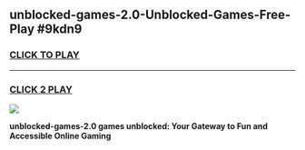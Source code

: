 
## unblocked-games-2.0-Unblocked-Games-Free-Play #9kdn9
<h3>
<a href="https://us.freeplayer.one?title=unblocked-games-2.0&ref=9M">CLICK TO PLAY</a></h3>
<hr>

<h3>
<a href="https://us.freeplayer.one?title=unblocked-games-2.0&ref=9M">CLICK 2 PLAY</a>
  
</h3>

<a href="https://us.freeplayer.one?title=unblocked-games-2.0&ref=9M"><img src="https://clearcache.store/games.png"></a>


**unblocked-games-2.0 games unblocked: Your Gateway to Fun and Accessible Online Gaming**
